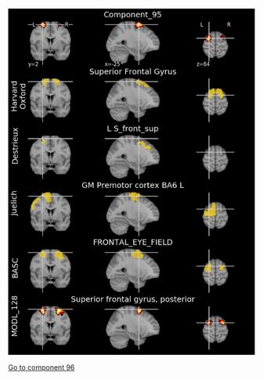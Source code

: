![95](preliminary/95.jpg "Component 95")

[Go to component 96](https://parietal-inria.github.io/MODL_atlas/256/96 "Component 96")
